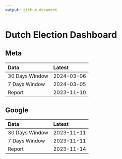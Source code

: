 ```yaml
---
output: github_document
---
```


# Dutch Election Dashboard



## Meta


|Data           |Latest     |
|:--------------|:----------|
|30 Days Window |2024-03-06 |
|7 Days Window  |2024-03-05 |
|Report         |2023-11-10 |

## Google


|Data           |Latest     |
|:--------------|:----------|
|30 Days Window |2023-11-11 |
|7 Days Window  |2023-11-11 |
|Report         |2023-11-14 |
